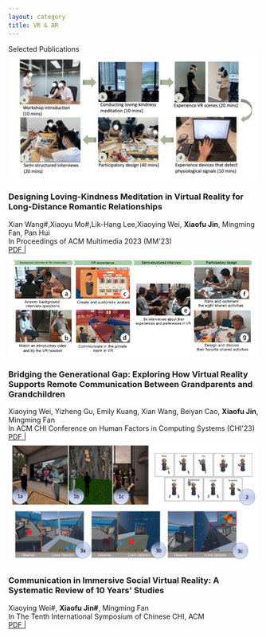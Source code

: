 ```yaml
---
layout: category
title: VR & AR
---
```

<div class="message">
Selected Publications
</div>

<div class="pub">
      <div class="thumbnail">
        <img src="/images/MM23.jpg" />
      </div>
      <div class="publications">
       <div> 
        <h3>Designing Loving-Kindness Meditation in Virtual Reality for Long-Distance Romantic Relationships</h3>
        </div>
        <div class="author">Xian Wang#,Xiaoyu Mo#,Lik-Hang Lee,Xiaoying Wei, <b>Xiaofu Jin</b>, Mingming Fan, Pan Hui</div>
        <div>
        <span class="venue">In Proceedings of ACM Multimedia 2023 (MM'23)
        </span>
        </div>
        <div><span class="venue"><a href="/papers/MM23_Meditation_VR_CameraReady4">PDF  | </a></span></div>
      </div>
</div>

<div class="pub">
      <div class="thumbnail">
        <img src="/images/CHI23.jpg" />
      </div>
      <div class="publications">
       <div> 
        <h3>Bridging the Generational Gap: Exploring How Virtual Reality Supports Remote Communication Between Grandparents and Grandchildren</h3>
        </div>
        <div class="author">Xiaoying Wei, Yizheng Gu, Emily Kuang, Xian Wang, Beiyan Cao, <strong>Xiaofu Jin</strong>, Mingming Fan</div>
        <div>
        <span class="venue">In ACM CHI Conference on Human Factors in Computing Systems (CHI'23)
        </span>
        </div>
        <div><span class="venue"><a href="/papers/CHI23-bridge-gap.pdf">PDF  | </a></span></div>
      </div>
</div>

<div class="pub">
      <div class="thumbnail">
        <img src="/images/ChineseCHI22.png" />
      </div>
      <div class="publications">
       <div> 
        <h3>Communication in Immersive Social Virtual Reality: A Systematic Review of 10 Years' Studies</h3>
        </div>
        <div class="author">Xiaoying Wei#, <strong>Xiaofu Jin#</strong>, Mingming Fan</div>
        <div>
        <span class="venue">In The Tenth International Symposium of Chinese CHI, ACM
        </span>
        </div>
        <div><span class="venue"><a href="/papers/ChineseCHI22_Literature_Review_Social_VR.pdf">PDF |</a></span></div>
      </div>
</div>